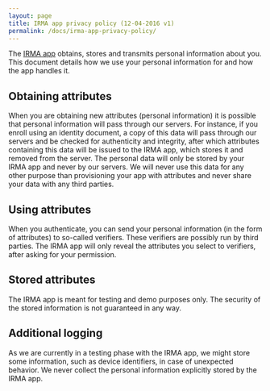 ```yaml
---
layout: page
title: IRMA app privacy policy (12-04-2016 v1)
permalink: /docs/irma-app-privacy-policy/
---
```


The [IRMA app](https://play.google.com/store/apps/details?id=org.irmacard.cardemu) obtains, stores and transmits personal information about you.
This document details how we use your personal information for and how the app handles it.

## Obtaining attributes

When you are obtaining new attributes (personal information) it is possible that personal information will pass through our servers. For instance, if you enroll using an identity document, a copy of this data will pass through our servers and be checked for authenticity and integrity, after which attributes containing this data will be issued to the IRMA app, which stores it and removed from the server.
The personal data will only be stored by your IRMA app and never by our servers. We will never use this data for any other purpose than provisioning your app with attributes and never share your data with any third parties.

## Using attributes

When you authenticate, you can send your personal information (in the form of attributes) to so-called verifiers. These verifiers are possibly run by third parties.
The IRMA app will only reveal the attributes you select to verifiers, after asking for your permission.

## Stored attributes

The IRMA app is meant for testing and demo purposes only.
The security of the stored information is not guaranteed in any way.

## Additional logging

As we are currently in a testing phase with the IRMA app, we might store some information, such as device identifiers, in case of unexpected behavior.
We never collect the personal information explicitly stored by the IRMA app.
